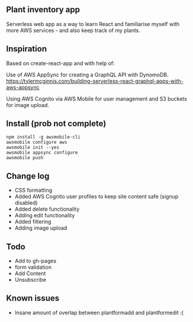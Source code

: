 ## Plant inventory app

Serverless web app as a way to learn React and familiarise myself with more AWS services - and also keep track of my plants.

## Inspiration

Based on create-react-app and with help of:

Use of AWS AppSync for creating a GraphQL API with DynomoDB.
https://tylermcginnis.com/building-serverless-react-graphql-apps-with-aws-appsync

Using AWS Cognito via AWS Mobile for user management and S3 buckets for image upload.

## Install (prob not complete)

```
npm install -g awsmobile-cli
awsmobile configure aws
awsmobile init --yes
awsmobile appsync configure
awsmobile push
```

## Change log

* CSS formatting
* Added AWS Cognito user profiles to keep site content safe (signup disabled)
* Added delete functionality
* Adding edit functionality
* Added filtering
* Adding image upload

## Todo

* Add to gh-pages
* form validation
* Add Content
* Unsubscribe

## Known issues

* Insane amount of overlap between plantformadd and plantformedit :(
